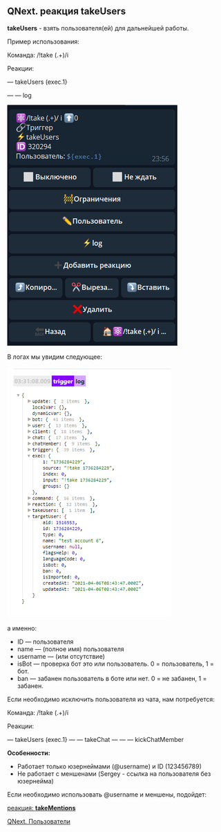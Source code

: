 ## QNext. реакция takeUsers

**takeUsers** - взять пользователя(ей) для дальнейшей работы. 



Пример использования:

Команда: /!take (.+)/i

Реакции:

— takeUsers (exec.1}

— — log

![](./1.png)

В логах мы увидим следующее:


![](./2.png)

а именно: 
* ID — пользователя
* name — (полное имя) пользователя
* username — (или отсутствие)
* isBot — проверка бот это или пользователь. 0 = пользователь, 1 = бот.
* ban — забанен пользователь в боте или нет. 0 = не забанен, 1 = забанен.



Если необходимо исключить пользователя из чата, нам потребуется:

Команда: /!take (.+)/i

Реакции:

— takeUsers (exec.1}
— — takeChat 
— — — kickChatMember





**Особенности:**
* Работает только юзернеймами (@username) и ID (123456789)
* Не работает c меншенами (Sergey - ссылка на пользователя без юзернейма)

Если необходимо использовать @username и меншены, подойдет:

 [реакция:  **takeMentions**](/docs-test/_export/reactions/takementions)



[QNext. Пользователи](/docs-test/_export/admin/users-about)

